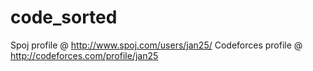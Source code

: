 # code_sorted

Spoj profile @ http://www.spoj.com/users/jan25/
Codeforces profile @ http://codeforces.com/profile/jan25

